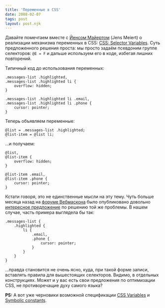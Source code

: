 ```yaml
---
title: 'Переменные в CSS'
date: 2008-02-07
tags: post
layout: post.njk
---
```


Давайте помечтаем вместе с [Йенсом Майертом](http://meiert.com/en/) (Jens Meiert) о реализации механизма переменных в CSS: [CSS: Selector Variables](http://meiert.com/en/blog/20080207/selector-variables/). Суть предложенного решения проста: мы просто задаём псевдоним группе селекторов: `@E = F` и дальше используем его в коде, избегая лишних повторений.

Типичный код до использования переменных:

    .messages-list .highlighted,
    .messages-list .highlighted li {
        overflow: hidden;
    }

    .messages-list .highlighted li .email,
    .messages-list .highlighted li .phone {
        cursor: pointer;
    }

Теперь объявляем переменные:

    @list = .messages-list .highlighted;
    @list-item = @list li;

…и получаем:

    @list,
    @list-item {
        overflow: hidden;
    }

    @list-item .email,
    @list-item .phone {
        cursor: pointer;
    }

Кстати говоря, это не единственные мысли на эту тему. Чуть больше месяца назад на [форуме Вебмаскона](http://webmascon.com/forum/) было опубликовано довольно [интересное предложение](http://webmascon.com/forum/viewtopic.php?t=6530) по решению той же проблемы. В нашем случае, часть примера выглядела бы так:

    .messages-list {
        .highlighted {
            li {
                .email,
                .phone {
                    cursor: pointer;
                }
            }
        }
    }

…правда становится не очень ясно, куда, при такой форме записи, вставлять правила для вышестоящих селекторов. Видимо, в отдельных конструкциях. Может и у вас есть свои предложения по оптимизации CSS, не противоречащие духу самого языка?

**PS:** А вот уже черновики возможной спецификации [CSS Variables](http://disruptive-innovations.com/zoo/cssvariables/) и [Symbolic constants](http://www.w3.org/TR/NOTE-CSS-potential#id05684046681).
